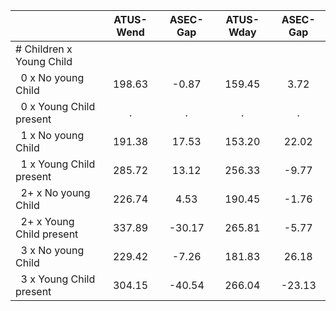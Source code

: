 
|                      |    ATUS-Wend |     ASEC-Gap |    ATUS-Wday |     ASEC-Gap |
| -------------------- | :----------: | :----------: | :----------: | :----------: |
| # Children x Young Child |              |              |              |              |
| &nbsp;&nbsp;0 x No young Child |       198.63 |        -0.87 |       159.45 |         3.72 |
| &nbsp;&nbsp;0 x Young Child present |            . |            . |            . |            . |
| &nbsp;&nbsp;1 x No young Child |       191.38 |        17.53 |       153.20 |        22.02 |
| &nbsp;&nbsp;1 x Young Child present |       285.72 |        13.12 |       256.33 |        -9.77 |
| &nbsp;&nbsp;2+ x No young Child |       226.74 |         4.53 |       190.45 |        -1.76 |
| &nbsp;&nbsp;2+ x Young Child present |       337.89 |       -30.17 |       265.81 |        -5.77 |
| &nbsp;&nbsp;3 x No young Child |       229.42 |        -7.26 |       181.83 |        26.18 |
| &nbsp;&nbsp;3 x Young Child present |       304.15 |       -40.54 |       266.04 |       -23.13 |

